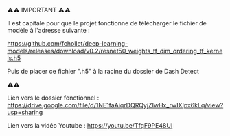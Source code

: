 ⚠⚠ IMPORTANT ⚠⚠

Il est capitale pour que le projet fonctionne de télécharger le fichier de modèle à l'adresse suivante :

https://github.com/fchollet/deep-learning-models/releases/download/v0.2/resnet50_weights_tf_dim_ordering_tf_kernels.h5

Puis de placer ce fichier ".h5" à la racine du dossier de Dash Detect

⚠⚠

Lien vers le dossier fonctionnel : https://drive.google.com/file/d/1NE1faAiqrDQRQyjZIwHx_rwIXIpx6kLq/view?usp=sharing

Lien vers la vidéo Youtube : https://youtu.be/TfqF9PE48UI
